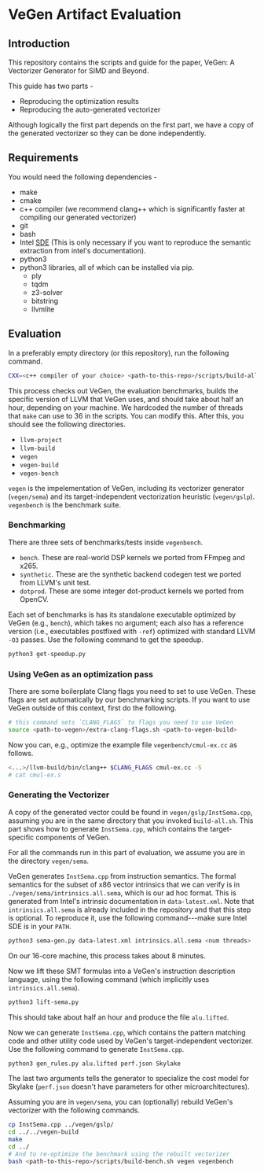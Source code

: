 # VeGen Artifact Evaluation

## Introduction
This repository contains the scripts and guide for the paper, VeGen: A Vectorizer Generator for SIMD and Beyond.

This guide has two parts -
 - Reproducing the optimization results
 - Reproducing the auto-generated vectorizer

Although logically the first part depends on the first part,
we have a copy of the generated vectorizer so they can be done independently.

## Requirements
You would need the following dependencies -
 - make
 - cmake
 - c++ compiler (we recommend
clang++ which is significantly faster at compiling our generated vectorizer)
 - git
 - bash
 - Intel [SDE](https://software.intel.com/content/www/us/en/develop/articles/intel-software-development-emulator.html) (This is only necessary if you want to reproduce the semantic extraction from intel's documentation).
 - python3
 - python3 libraries, all of which can be installed via pip.
   - ply
   - tqdm
   - z3-solver
   - bitstring
   - llvmlite

## Evaluation
In a preferably empty directory (or this repository),
 run the following command.
```bash
CXX=<c++ compiler of your choice> <path-to-this-repo>/scripts/build-all.sh
```
This process checks out VeGen, the evaluation benchmarks, builds the specific version of LLVM that VeGen uses,
and should take about half an hour, depending on your machine.
We hardcoded the number of threads that `make` can use to 36 in the scripts.
You can modify this.
After this, you should see the following directories.
 - `llvm-project`
 - `llvm-build`
 - `vegen`
 - `vegen-build`
 - `vegen-bench`

`vegen` is the impelementation of VeGen,
 including its vectorizer generator (`vegen/sema`)
 and its target-independent vectorization heuristic (`vegen/gslp`).
`vegenbench` is the benchmark suite.

### Benchmarking
There are three sets of benchmarks/tests inside `vegenbench`.
 - `bench`. These are real-world DSP kernels we ported from FFmpeg and x265.
 - `synthetic`. These are the synthetic backend codegen test we ported from LLVM's unit test.
 - `dotprod`. These are some integer dot-product kernels we ported from OpenCV.

Each set of benchmarks is has its standalone executable optimized by VeGen (e.g., `bench`), which takes no argument;
each also has a reference version (i.e., executables postfixed with `-ref`) optimized with standard LLVM `-O3` passes.
Use the following command to get the speedup.
```bash
python3 get-speedup.py
```

### Using VeGen as an optimization pass
There are some boilerplate Clang flags you need to set to use VeGen.
These flags are set automatically by our benchmarking scripts.
If you want to use VeGen outside of this context, first do the following.
```bash
# this command sets `CLANG_FLAGS` to flags you need to use VeGen
source <path-to-vegen>/extra-clang-flags.sh <path-to-vegen-build>
```
Now you can, e.g., optimize the example file  `vegenbench/cmul-ex.cc` as follows.
```bash
<...>/llvm-build/bin/clang++ $CLANG_FLAGS cmul-ex.cc -S
# cat cmul-ex.s
```

### Generating the Vectorizer
A copy of the generated vector could be found in `vegen/gslp/InstSema.cpp`,
assuming you are in the same directory that you invoked `build-all.sh`.
This part shows how to generate `InstSema.cpp`, which contains
the target-specific components of VeGen.

For all the commands run in this part of evaluation, we assume you are in the directory `vegen/sema`.

VeGen generates `InstSema.cpp` from instruction semantics.
The formal semantics for the subset of x86 vector intrinsics that we can
verify is in `./vegen/sema/intrinsics.all.sema`, which is our ad hoc format.
This is generated from Intel's intrinsic documentation in `data-latest.xml`.
Note that `intrinsics.all.sema` is already included in the repository
and that this step is optional.
To reproduce it, use the following command---make sure Intel SDE is in your `PATH`.
```bash
python3 sema-gen.py data-latest.xml intrinsics.all.sema <num threads>
```
On our 16-core machine, this process takes about 8 minutes.


Now we lift these SMT formulas into a VeGen's
instruction description language,
using the following command (which implicitly uses `intrinsics.all.sema`).
```bash
python3 lift-sema.py
```
This should take about half an hour and produce the file `alu.lifted`.

Now we can generate `InstSema.cpp`, which contains the pattern matching
code and other utility code used by VeGen's target-independent 
vectorizer. Use the following command to generate `InstSema.cpp`.
```bash
python3 gen_rules.py alu.lifted perf.json Skylake
``` 
The last two arguments
tells the generator to specialize the cost model for Skylake 
(`perf.json` doesn't have parameters for other microarchitectures).

Assuming you are in `vegen/sema`, you can (optionally) rebuild 
VeGen's vectorizer with the following commands.
```bash
cp InstSema.cpp ../vegen/gslp/
cd ../../vegen-build
make
cd ../
# And to re-optimize the benchmark using the rebuilt vectorizer
bash <path-to-this-repo>/scripts/build-bench.sh vegen vegenbench
```
